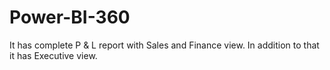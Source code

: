 # Power-BI-360
It has complete P &amp; L report with Sales and Finance view. In addition to that it has Executive view.
